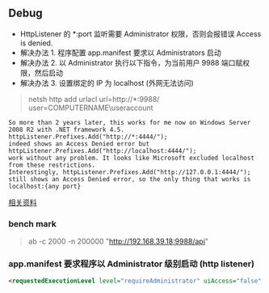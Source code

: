 ﻿## Debug

* HttpListener 的 *:port 监听需要 Administrator 权限，否则会报错误 Access is denied. 
* 解决办法 1. 程序配置 app.manifest 要求以 Administrators 启动
* 解决办法 2. 以 Administrator 执行以下指令，为当前用户 9988 端口赋权限，然后启动
* 解决办法 3. 设置绑定的 IP 为 localhost (外网无法访问)

> netsh http add urlacl url=http://*:9988/ user=COMPUTERNAME\useraccount


```
So more than 2 years later, this works for me now on Windows Server 2008 R2 with .NET framework 4.5. 
httpListener.Prefixes.Add("http://*:4444/"); 
indeed shows an Access Denied error but httpListener.Prefixes.Add("http://localhost:4444/"); 
work without any problem. It looks like Microsoft excluded localhost from these restrictions. 
Interestingly, httpListener.Prefixes.Add("http://127.0.0.1:4444/"); 
still shows an Access Denied error, so the only thing that works is localhost:{any port}
```


[相关资料][0]


### bench mark

> ab -c 2000 -n 200000 "http://192.168.39.18:9988/api"


### app.manifest 要求程序以 Administrator 级别启动 (http listener)

``` xml
<requestedExecutionLevel level="requireAdministrator" uiAccess="false" />
```


[0]: https://stackoverflow.com/questions/4019466/httplistener-access-denied

